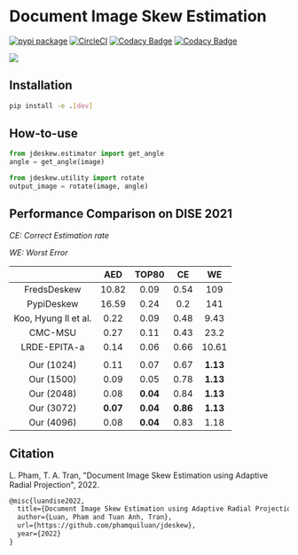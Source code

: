 # Document Image Skew Estimation

[![pypi package](https://img.shields.io/badge/version-v0.0.4-blue)](https://pypi.org/project/jdeskew)
[![CircleCI](https://circleci.com/gh/phamquiluan/jdeskew/tree/master.svg?style=shield&circle-token=37f6b4ef126f3e985db7c624d1d76f22a223cf41)](https://circleci.com/gh/phamquiluan/jdeskew/tree/master)
[![Codacy Badge](https://app.codacy.com/project/badge/Coverage/25553a5195074e37a01dd3370c55abaa)](https://www.codacy.com/gh/phamquiluan/jdeskew/dashboard?utm_source=github.com&utm_medium=referral&utm_content=phamquiluan/jdeskew&utm_campaign=Badge_Coverage)
[![Codacy Badge](https://app.codacy.com/project/badge/Grade/25553a5195074e37a01dd3370c55abaa)](https://www.codacy.com/gh/phamquiluan/jdeskew/dashboard?utm_source=github.com&amp;utm_medium=referral&amp;utm_content=phamquiluan/jdeskew&amp;utm_campaign=Badge_Grade)

![](https://user-images.githubusercontent.com/24642166/165683091-4091bb3c-6625-4180-93b6-86deec9a0750.gif)

## Installation

```bash
pip install -e .[dev]
```

## How-to-use

```python
from jdeskew.estimator import get_angle
angle = get_angle(image)

from jdeskew.utility import rotate
output_image = rotate(image, angle)
```

## Performance Comparison on DISE 2021 

_CE: Correct Estimation rate_

_WE: Worst Error_

|                      |    AED   |   TOP80  |    CE    |    WE    |
|:--------------------:|:--------:|:--------:|:--------:|:--------:|
|      FredsDeskew     |   10.82  |   0.09   |   0.54   |    109   |
|      PypiDeskew      |   16.59  |   0.24   |    0.2   |    141   |
| Koo, Hyung Il et al. |   0.22   |   0.09   |   0.48   |   9.43   |
|        CMC-MSU       |   0.27   |   0.11   |   0.43   |   23.2   |
|     LRDE-EPITA-a     |   0.14   |   0.06   |   0.66   |   10.61  |
|                      |          |          |          |          |
|      Our (1024)      |   0.11   |   0.07   |   0.67   | **1.13** |
|      Our (1500)      |   0.09   |   0.05   |   0.78   | **1.13** |
|      Our (2048)      |   0.08   | **0.04** |   0.84   | **1.13** |
|      Our (3072)      | **0.07** | **0.04** | **0.86** | **1.13** |
|      Our (4096)      |   0.08   | **0.04** |   0.83   |   1.18   |

## Citation

L. Pham, T. A. Tran, "Document Image Skew Estimation using Adaptive
Radial Projection", 2022.

```latex
@misc{luandise2022,
  title={Document Image Skew Estimation using Adaptive Radial Projection},
  author={Luan, Pham and Tuan Anh, Tran},
  url={https://github.com/phamquiluan/jdeskew},
  year={2022}
}
```
